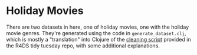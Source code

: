# Holiday Movies

There are two datasets in here, one of holiday movies, one with the holiday movie genres. They're generated using the code in `generate_dataset.clj`, which is mostly a "translation" into Clojure of the [cleaning script](https://github.com/rfordatascience/tidytuesday/tree/master/data/2023/2023-12-12#cleaning-script) provided in the R4DS tidy tuesday repo, with some additional explanations.
